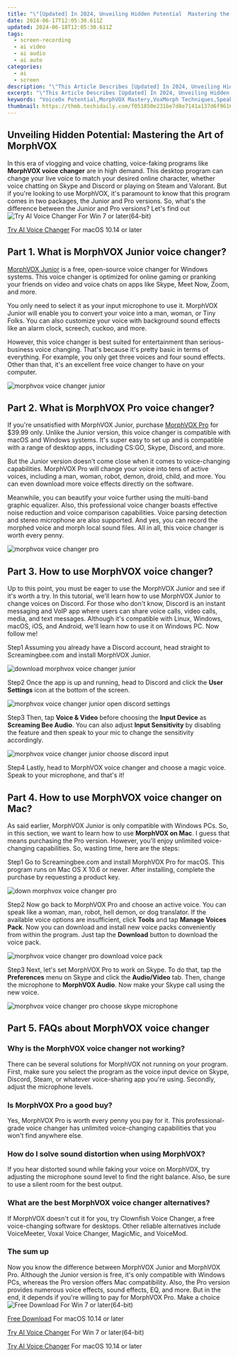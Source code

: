 ```yaml
---
title: "\"[Updated] In 2024, Unveiling Hidden Potential  Mastering the Art of MorphVOX\""
date: 2024-06-17T12:05:30.611Z
updated: 2024-06-18T12:05:30.611Z
tags: 
  - screen-recording
  - ai video
  - ai audio
  - ai auto
categories: 
  - ai
  - screen
description: "\"This Article Describes [Updated] In 2024, Unveiling Hidden Potential: Mastering the Art of MorphVOX\""
excerpt: "\"This Article Describes [Updated] In 2024, Unveiling Hidden Potential: Mastering the Art of MorphVOX\""
keywords: "VoiceOx Potential,MorphVOX Mastery,VoxMorph Techniques,Speaking with MorphVOX,Hidden Voice Art,Advanced VoX Skills,Unlocking MorphVOX"
thumbnail: https://thmb.techidaily.com/f051850e231be7d8e7141a137d6f961668fd1698700240c7348f6738ce5b4e95.jpg
---
```


## Unveiling Hidden Potential: Mastering the Art of MorphVOX

In this era of vlogging and voice chatting, voice-faking programs like **MorphVOX voice changer** are in high demand. This desktop program can change your live voice to match your desired online character, whether voice chatting on Skype and Discord or playing on Steam and Valorant. But if you're looking to use MorphVOX, it's paramount to know that this program comes in two packages, the Junior and Pro versions. So, what's the difference between the Junior and Pro versions? Let's find out![Try AI Voice Changer](https://tools.techidaily.com/wondershare/filmora/download/) For Win 7 or later(64-bit)

[Try AI Voice Changer](https://tools.techidaily.com/wondershare/filmora/download/) For macOS 10.14 or later

## Part 1\. What is MorphVOX Junior voice changer?

[MorphVOX Junior](https://screamingbee.com/morphvox-free-voice-changer) is a free, open-source voice changer for Windows systems. This voice changer is optimized for online gaming or pranking your friends on video and voice chats on apps like Skype, Meet Now, Zoom, and more.

You only need to select it as your input microphone to use it. MorphVOX Junior will enable you to convert your voice into a man, woman, or Tiny Folks. You can also customize your voice with background sound effects like an alarm clock, screech, cuckoo, and more.

However, this voice changer is best suited for entertainment than serious-business voice changing. That's because it's pretty basic in terms of everything. For example, you only get three voices and four sound effects. Other than that, it's an excellent free voice changer to have on your computer.

![morphvox voice changer junior](https://images.wondershare.com/filmora/article-images/2022/11/morphvox-voice-changer-1.jpg)

## Part 2\. What is MorphVOX Pro voice changer?

If you're unsatisfied with MorphVOX Junior, purchase [MorphVOX Pro](https://screamingbee.com/morphvox-voice-changer) for $39.99 only. Unlike the Junior version, this voice changer is compatible with macOS and Windows systems. It's super easy to set up and is compatible with a range of desktop apps, including CS:GO, Skype, Discord, and more.

But the Junior version doesn't come close when it comes to voice-changing capabilities. MorphVOX Pro will change your voice into tens of active voices, including a man, woman, robot, demon, droid, child, and more. You can even download more voice effects directly on the software.

Meanwhile, you can beautify your voice further using the multi-band graphic equalizer. Also, this professional voice changer boasts effective noise reduction and voice comparison capabilities. Voice parsing detection and stereo microphone are also supported. And yes, you can record the morphed voice and morph local sound files. All in all, this voice changer is worth every penny.

![morphvox voice changer pro](https://images.wondershare.com/filmora/article-images/2022/11/morphvox-voice-changer-2.jpg)

## Part 3\. How to use MorphVOX voice changer?

Up to this point, you must be eager to use the MorphVOX Junior and see if it's worth a try. In this tutorial, we'll learn how to use MorphVOX Junior to change voices on Discord. For those who don't know, Discord is an instant messaging and VoIP app where users can share voice calls, video calls, media, and text messages. Although it's compatible with Linux, Windows, macOS, iOS, and Android, we'll learn how to use it on Windows PC. Now follow me!

Step1 Assuming you already have a Discord account, head straight to Screamingbee.com and install MorphVOX Junior.

![download morphvox voice changer junior](https://images.wondershare.com/filmora/article-images/2022/11/morphvox-voice-changer-3.jpg)

Step2 Once the app is up and running, head to Discord and click the **User Settings** icon at the bottom of the screen.

![morphvox voice changer junior open discord settings](https://images.wondershare.com/filmora/article-images/2022/11/morphvox-voice-changer-4.jpg)

Step3 Then, tap **Voice & Video** before choosing the **Input Device** as **Screaming Bee Audio**. You can also adjust **Input Sensitivity** by disabling the feature and then speak to your mic to change the sensitivity accordingly.

![morphvox voice changer junior choose discord input](https://images.wondershare.com/filmora/article-images/2022/11/morphvox-voice-changer-5.jpg)

Step4 Lastly, head to MorphVOX voice changer and choose a magic voice. Speak to your microphone, and that's it!

## Part 4\. How to use MorphVOX voice changer on Mac?

As said earlier, MorphVOX Junior is only compatible with Windows PCs. So, in this section, we want to learn how to use **MorphVOX on Mac**. I guess that means purchasing the Pro version. However, you'll enjoy unlimited voice-changing capabilities. So, wasting time, here are the steps:

Step1 Go to Screamingbee.com and install MorphVOX Pro for macOS. This program runs on Mac OS X 10.6 or newer. After installing, complete the purchase by requesting a product key.

![down morphvox voice changer pro](https://images.wondershare.com/filmora/article-images/2022/11/morphvox-voice-changer-6.jpg)

Step2 Now go back to MorphVOX Pro and choose an active voice. You can speak like a woman, man, robot, hell demon, or dog translator. If the available voice options are insufficient, click **Tools** and tap **Manage Voices Pack**. Now you can download and install new voice packs conveniently from within the program. Just tap the **Download** button to download the voice pack.

![morphvox voice changer pro download voice pack](https://images.wondershare.com/filmora/article-images/2022/11/morphvox-voice-changer-7.jpg)

Step3 Next, let's set MorphVOX Pro to work on Skype. To do that, tap the **Preferences** menu on Skype and click the **Audio/Video** tab. Then, change the microphone to **MorphVOX Audio**. Now make your Skype call using the new voice.

![morphvox voice changer pro choose skype microphone](https://images.wondershare.com/filmora/article-images/2022/11/morphvox-voice-changer-8.jpg)

## Part 5\. FAQs about MorphVOX voice changer

### Why is the MorphVOX voice changer not working?

There can be several solutions for MorphVOX not running on your program. First, make sure you select the program as the voice input device on Skype, Discord, Steam, or whatever voice-sharing app you're using. Secondly, adjust the microphone levels.

### Is MorphVOX Pro a good buy?

Yes, MorphVOX Pro is worth every penny you pay for it. This professional-grade voice changer has unlimited voice-changing capabilities that you won't find anywhere else.

### How do I solve sound distortion when using MorphVOX?

If you hear distorted sound while faking your voice on MorphVOX, try adjusting the microphone sound level to find the right balance. Also, be sure to use a silent room for the best output.

### What are the best MorphVOX voice changer alternatives?

If MorphVOX doesn't cut it for you, try Clownfish Voice Changer, a free voice-changing software for desktops. Other reliable alternatives include VoiceMeeter, Voxal Voice Changer, MagicMic, and VoiceMod.

### The sum up

Now you know the difference between MorphVOX Junior and MorphVOX Pro. Although the Junior version is free, it's only compatible with Windows PCs, whereas the Pro version offers Mac compatibility. Also, the Pro version provides numerous voice effects, sound effects, EQ, and more. But in the end, it depends if you're willing to pay for MorphVOX Pro. Make a choice![Free Download](https://tools.techidaily.com/wondershare/filmora/download/) For Win 7 or later(64-bit)

[Free Download](https://tools.techidaily.com/wondershare/filmora/download/) For macOS 10.14 or later

[Try AI Voice Changer](https://tools.techidaily.com/wondershare/filmora/download/) For Win 7 or later(64-bit)

[Try AI Voice Changer](https://tools.techidaily.com/wondershare/filmora/download/) For macOS 10.14 or later


<ins class="adsbygoogle"
     style="display:block"
     data-ad-format="autorelaxed"
     data-ad-client="ca-pub-7571918770474297"
     data-ad-slot="1223367746"></ins>



<ins class="adsbygoogle"
     style="display:block"
     data-ad-client="ca-pub-7571918770474297"
     data-ad-slot="8358498916"
     data-ad-format="auto"
     data-full-width-responsive="true"></ins>



